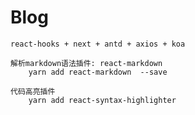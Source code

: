 # Blog

    react-hooks + next + antd + axios + koa
    
    解析markdown语法插件: react-markdown
        yarn add react-markdown  --save
        
    代码高亮插件
        yarn add react-syntax-highlighter